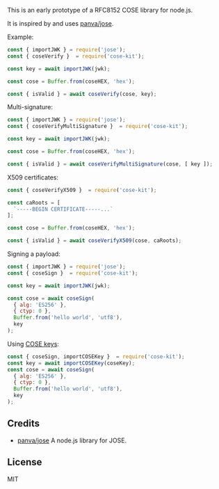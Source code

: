 This is an early prototype of a RFC8152 COSE library for node.js.

It is inspired by and uses [panva/jose](https://github.com/panva/jose).

Example:

```js
const { importJWK } = require('jose');
const { coseVerify }  = require('cose-kit');

const key = await importJWK(jwk);

const cose = Buffer.from(coseHEX, 'hex');

const { isValid } = await coseVerify(cose, key);
```

Multi-signature:

```js
const { importJWK } = require('jose');
const { coseVerifyMultiSignature }  = require('cose-kit');

const key = await importJWK(jwk);

const cose = Buffer.from(coseHEX, 'hex');

const { isValid } = await coseVerifyMultiSignature(cose, [ key ]);
```


X509 certificates:

```js
const { coseVerifyX509 }  = require('cose-kit');

const caRoots = [
  `-----BEGIN CERTIFICATE-----...`
];

const cose = Buffer.from(coseHEX, 'hex');

const { isValid } = await coseVerifyX509(cose, caRoots);
```

Signing a payload:


```js
const { importJWK } = require('jose');
const { coseSign }  = require('cose-kit');

const key = await importJWK(jwk);

const cose = await coseSign(
  { alg: 'ES256' },
  { ctyp: 0 },
  Buffer.from('hello world', 'utf8'),
  key
);
```

Using [COSE keys](https://datatracker.ietf.org/doc/html/rfc8152#section-7):

```js
const { coseSign, importCOSEKey }  = require('cose-kit');
const key = await importCOSEKey(coseKey);
const cose = await coseSign(
  { alg: 'ES256' },
  { ctyp: 0 },
  Buffer.from('hello world', 'utf8'),
  key
);
```


## Credits
-  [panva/jose](https://github.com/panva/jose) A node.js library for JOSE.


## License

MIT
